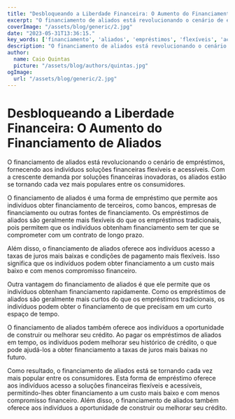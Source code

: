 ```yaml
---
title: "Desbloqueando a Liberdade Financeira: O Aumento do Financiamento de Aliados"
excerpt: "O financiamento de aliados está revolucionando o cenário de empréstimos, fornecendo aos indivíduos soluções financeiras flexíveis e acessíveis."
coverImage: "/assets/blog/generic/2.jpg"
date: "2023-05-31T13:36:15."
key_words: ['financiamento', 'aliados', 'empréstimos', 'flexíveis', 'acessíveis']
description: "O financiamento de aliados está revolucionando o cenário de empréstimos, fornecendo aos indivíduos soluções financeiras flexíveis e acessíveis. Com a crescente demanda por soluções financeiras inovadoras, os aliados estão se tornando cada vez mais populares entre os consumidores. O financiamento de aliados é uma forma de empréstimo que permite aos indivíduos obter financiamento de terceiros, como bancos, empresas de financiamento ou outras fontes de financiamento. Os empréstimos de aliados são geralmente mais flexíveis do que os empréstimos tradicionais, pois permitem que os indivíduos obtenham financiamento sem ter que se comprometer com um contrato de longo prazo. Além disso, o financiamento de aliados oferece aos indivíduos acesso a taxas de juros mais baixas e condições de pagamento mais flexíveis. Isso significa que os indivíduos podem obter financiamento a um custo mais baixo e com menos compromisso financeiro. Outra vantagem do financiamento de aliados é que ele permite que os indivíduos obtenham financiamento rapidamente. Como os empréstimos de aliados são geralmente mais curtos do que os empréstimos tradicionais, os indivíduos podem obter o financiamento de que precisam em um curto espaço de tempo. O financiamento de aliados também oferece aos indivíduos a oportunidade de construir ou melhorar seu crédito."
author:
  name: Caio Quintas
  picture: "/assets/blog/authors/quintas.jpg"
ogImage:
  url: "/assets/blog/generic/2.jpg"
---
```



# Desbloqueando a Liberdade Financeira: O Aumento do Financiamento de Aliados

O financiamento de aliados está revolucionando o cenário de empréstimos, fornecendo aos indivíduos soluções financeiras flexíveis e acessíveis. Com a crescente demanda por soluções financeiras inovadoras, os aliados estão se tornando cada vez mais populares entre os consumidores.

O financiamento de aliados é uma forma de empréstimo que permite aos indivíduos obter financiamento de terceiros, como bancos, empresas de financiamento ou outras fontes de financiamento. Os empréstimos de aliados são geralmente mais flexíveis do que os empréstimos tradicionais, pois permitem que os indivíduos obtenham financiamento sem ter que se comprometer com um contrato de longo prazo.

Além disso, o financiamento de aliados oferece aos indivíduos acesso a taxas de juros mais baixas e condições de pagamento mais flexíveis. Isso significa que os indivíduos podem obter financiamento a um custo mais baixo e com menos compromisso financeiro.

Outra vantagem do financiamento de aliados é que ele permite que os indivíduos obtenham financiamento rapidamente. Como os empréstimos de aliados são geralmente mais curtos do que os empréstimos tradicionais, os indivíduos podem obter o financiamento de que precisam em um curto espaço de tempo.

O financiamento de aliados também oferece aos indivíduos a oportunidade de construir ou melhorar seu crédito. Ao pagar os empréstimos de aliados em tempo, os indivíduos podem melhorar seu histórico de crédito, o que pode ajudá-los a obter financiamento a taxas de juros mais baixas no futuro.

Como resultado, o financiamento de aliados está se tornando cada vez mais popular entre os consumidores. Esta forma de empréstimo oferece aos indivíduos acesso a soluções financeiras flexíveis e acessíveis, permitindo-lhes obter financiamento a um custo mais baixo e com menos compromisso financeiro. Além disso, o financiamento de aliados também oferece aos indivíduos a oportunidade de construir ou melhorar seu crédito.